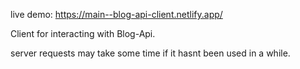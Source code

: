 live demo: https://main--blog-api-client.netlify.app/

Client for interacting with Blog-Api.

server requests may take some time if it hasnt been used in a while.
